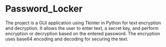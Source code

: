 # Password_Locker
The project is a GUI application using Tkinter in Python for text encryption and decryption. It allows the user to enter text, a secret key, and perform encryption or decryption based on the entered password. The encryption uses base64 encoding and decoding for securing the text.
